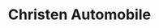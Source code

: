 ---
title: "Christen Automobile"
url: /schattdorf/christen-automobile-umfahrungsstrasse/
shop: Autohaus
---